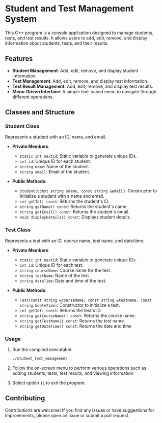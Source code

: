# Student and Test Management System

This C++ program is a console application designed to manage students, tests, and test results. It allows users to add, edit, remove, and display information about students, tests, and their results.

## Features

- **Student Management**: Add, edit, remove, and display student information.
- **Test Management**: Add, edit, remove, and display test information.
- **Test Result Management**: Add, edit, remove, and display test results.
- **Menu-Driven Interface**: A simple text-based menu to navigate through different operations.

## Classes and Structure

### Student Class

Represents a student with an ID, name, and email.

- **Private Members**:
  - `static int nextId`: Static variable to generate unique IDs.
  - `int id`: Unique ID for each student.
  - `string name`: Name of the student.
  - `string email`: Email of the student.

- **Public Methods**:
  - `Student(const string &name, const string &email)`: Constructor to initialize a student with a name and email.
  - `int getId() const`: Returns the student's ID.
  - `string getName() const`: Returns the student's name.
  - `string getEmail() const`: Returns the student's email.
  - `void displayDetails() const`: Displays student details.

### Test Class

Represents a test with an ID, course name, test name, and date/time.

- **Private Members**:
  - `static int nextId`: Static variable to generate unique IDs.
  - `int id`: Unique ID for each test.
  - `string courseName`: Course name for the test.
  - `string testName`: Name of the test.
  - `string dateTime`: Date and time of the test.

- **Public Methods**:
  - `Test(const string &courseName, const string &testName, const string &dateTime)`: Constructor to initialize a test.
  - `int getId() const`: Returns the test's ID.
  - `string getCourseName() const`: Returns the course name.
  - `string getTestName() const`: Returns the test name.
  - `string getDateTime() const`: Returns the date and time


### Usage

1. Run the compiled executable:

    ```bash
    ./student_test_management
    ```

2. Follow the on-screen menu to perform various operations such as adding students, tests, test results, and viewing information.

3. Select option `11` to exit the program.

## Contributing

Contributions are welcome! If you find any issues or have suggestions for improvements, please open an issue or submit a pull request.
